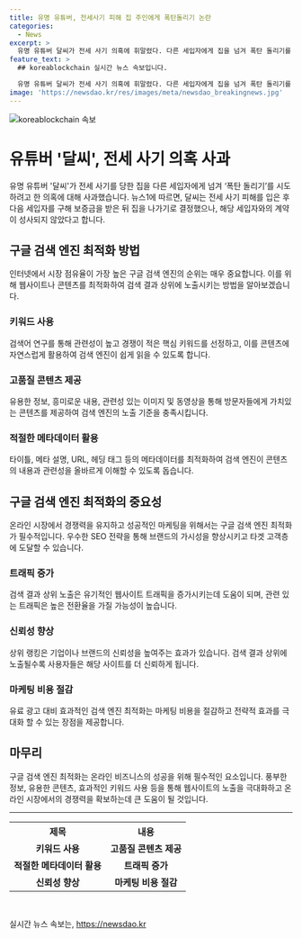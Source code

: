 ```yaml
---
title: 유명 유튜버, 전세사기 피해 집 주인에게 폭탄돌리기 논란
categories:
  - News
excerpt: >
  유명 유튜버 달씨가 전세 사기 의혹에 휘말렸다. 다른 세입자에게 집을 넘겨 폭탄 돌리기를 시도했다는 주장에 대해 사과했으며, 사과문을 통해 상황을 해명했다. 그는 변호사인 사촌오빠의 조언을 받아 새로운 임차인을 구하는 방법으로 명의를 받았다고 주장했지만, 이에 대한 논란은 여전했다. 이에 대해 달씨는 깊은 반성과 더 많은 배움을 통해 재발하지 않도록 노력하겠다고 사과했다.
feature_text: >
  ## koreablockchain 실시간 뉴스 속보입니다.

  유명 유튜버 달씨가 전세 사기 의혹에 휘말렸다. 다른 세입자에게 집을 넘겨 폭탄 돌리기를 시도했다는 주장에 대해 사과했으며, 사과문을 통해 상황을 해명했다. 그는 변호사인 사촌오빠의 조언을 받아 새로운 임차인을 구하는 방법으로 명의를 받았다고 주장했지만, 이에 대한 논란은 여전했다. 이에 대해 달씨는 깊은 반성과 더 많은 배움을 통해 재발하지 않도록 노력하겠다고 사과했다.
image: 'https://newsdao.kr/res/images/meta/newsdao_breakingnews.jpg'
---
```


<p><img src="https://newsdao.kr/res/images/meta/newsdao_breakingnews.jpg" alt="koreablockchain 속보" /></p>

<h1>유튜버 '달씨', 전세 사기 의혹 사과</h1>

<p>유명 유튜버 '달씨'가 전세 사기를 당한 집을 다른 세입자에게 넘겨 ‘폭탄 돌리기’를 시도하려고 한 의혹에 대해 사과했습니다. 뉴스1에 따르면, 달씨는 전세 사기 피해를 입은 후 다음 세입자를 구해 보증금을 받은 뒤 집을 나가기로 결정했으나, 해당 세입자와의 계약이 성사되지 않았다고 합니다.</p>

<h2 data-ke-size="size26">구글 검색 엔진 최적화 방법</h2>

<p data-ke-size="size16">인터넷에서 시장 점유율이 가장 높은 구글 검색 엔진의 순위는 매우 중요합니다. 이를 위해 웹사이트나 콘텐츠를 최적화하여 검색 결과 상위에 노출시키는 방법을 알아보겠습니다.</p>

<h3>키워드 사용</h3>

<p data-ke-size="size16">검색어 연구를 통해 관련성이 높고 경쟁이 적은 핵심 키워드를 선정하고, 이를 콘텐츠에 자연스럽게 활용하여 검색 엔진이 쉽게 읽을 수 있도록 합니다.</p>

<h3>고품질 콘텐츠 제공</h3>

<p data-ke-size="size16">유용한 정보, 흥미로운 내용, 관련성 있는 이미지 및 동영상을 통해 방문자들에게 가치있는 콘텐츠를 제공하여 검색 엔진의 노출 기준을 충족시킵니다.</p>

<h3>적절한 메타데이터 활용</h3>

<p data-ke-size="size16">타이틀, 메타 설명, URL, 헤딩 태그 등의 메타데이터를 최적화하여 검색 엔진이 콘텐츠의 내용과 관련성을 올바르게 이해할 수 있도록 돕습니다.</p>

<h2 data-ke-size="size26">구글 검색 엔진 최적화의 중요성</h2>

<p data-ke-size="size16">온라인 시장에서 경쟁력을 유지하고 성공적인 마케팅을 위해서는 구글 검색 엔진 최적화가 필수적입니다. 우수한 SEO 전략을 통해 브랜드의 가시성을 향상시키고 타겟 고객층에 도달할 수 있습니다.</p>

<h3>트래픽 증가</h3>

<p data-ke-size="size16">검색 결과 상위 노출은 유기적인 웹사이트 트래픽을 증가시키는데 도움이 되며, 관련 있는 트래픽은 높은 전환율을 가질 가능성이 높습니다.</p>

<h3>신뢰성 향상</h3>

<p data-ke-size="size16">상위 랭킹은 기업이나 브랜드의 신뢰성을 높여주는 효과가 있습니다. 검색 결과 상위에 노출될수록 사용자들은 해당 사이트를 더 신뢰하게 됩니다.</p>

<h3>마케팅 비용 절감</h3>

<p data-ke-size="size16">유료 광고 대비 효과적인 검색 엔진 최적화는 마케팅 비용을 절감하고 전략적 효과를 극대화 할 수 있는 장점을 제공합니다.</p>

<h2 data-ke-size="size26">마무리</h2>

<p data-ke-size="size16">구글 검색 엔진 최적화는 온라인 비즈니스의 성공을 위해 필수적인 요소입니다. 풍부한 정보, 유용한 콘텐츠, 효과적인 키워드 사용 등을 통해 웹사이트의 노출을 극대화하고 온라인 시장에서의 경쟁력을 확보하는데 큰 도움이 될 것입니다.</p>

<hr>

<table>
  <tr>
    <th>제목</th>
    <th>내용</th>
  </tr>
  <tr>
    <td style="text-align: center; height: 17px;"><b>키워드 사용</b></td>
    <td style="text-align: center; height: 17px;"><b>고품질 콘텐츠 제공</b></td>
  </tr>
  <tr>
    <td style="text-align: center; height: 17px;"><b>적절한 메타데이터 활용</b></td>
    <td style="text-align: center; height: 17px;"><b>트래픽 증가</b></td>
  </tr>
  <tr>
    <td style="text-align: center; height: 17px;"><b>신뢰성 향상</b></td>
    <td style="text-align: center; height: 17px;"><b>마케팅 비용 절감</b></td>
  </tr>
</table>

<p data-ke-size="size16">&nbsp;</p>
실시간 뉴스 속보는, <a href="https://newsdao.kr" rel="dofollow">https://newsdao.kr</a>


